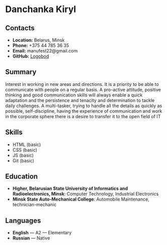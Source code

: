 <head><h1>Danchanka Kiryl</h1></head>

<h2>Contacts</h2>
<ul>
  <li><b>Location:</b> Belarus, Minsk</li>
  <li><b>Phone:</b> +375 44 785 36 35</li>
  <li><b>Email:</b> manufest22@gmail.com</li>
  <li><b>GitHub:</b> <a href="https://github.com/Logobod">Logobod</a></li>
  </ul>

  <h2>Summary</h2>
  <div>
    Interest in working in new areas and directions.
It is a priority to be able to communicate with people on a regular basis.
A pro-active attitude, positive thinking and good communication skills will always enable a quick 
adaptation and the persistence and tenacity and determination to tackle daily challenges.
A multi-tasker, trying to handle all the details as quickly as possible, self-discipline, having the 
experience of communication and work in the corporate sphere there is a desire to transfer it to 
the open field of IT
  </div>

  <h2>Skills</h2>
  <ul>
    <li>HTML (basic)</li>
    <li>CSS (basic)</li>
    <li>JS (basic)</li>
    <li>Git (basic)</li>
    </ul>
  
  <h2>Education</h2>
  <ul>
  <li><b>Higher, Belarusian State University of Informatics and Radioelectronics, 
Minsk</b>: Computer Technology, Industrial Electronics
</li>
  <li><b>Minsk State Auto-Mechanical College</b>: Automobile Maintenance, technician-mechanic</li>
  </ul>
  
  <h2>Languages</h2>
  <ul>
  <li><b>English</b> — A2 — Elementary</li>
  <li><b>Russian</b> — Native</li>	 
</ul>
